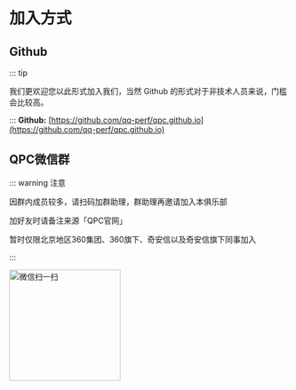 # 加入方式

## Github

::: tip

我们更欢迎您以此形式加入我们，当然 Github 的形式对于非技术人员来说，门槛会比较高。

:::
**Github:** [https://github.com/qq-perf/qpc.github.io](https://github.com/qq-perf/qpc.github.io)

## QPC微信群

::: warning 注意

因群内成员较多，请扫码加群助理，群助理再邀请加入本俱乐部

加好友时请备注来源「QPC官网」

暂时仅限北京地区360集团、360旗下、奇安信以及奇安信旗下同事加入

:::

<img src="https://cdn.jsdelivr.net/gh/qq-perf/pic@main/2022/helper.jpeg" alt="微信扫一扫" style="width:200px;"/>
